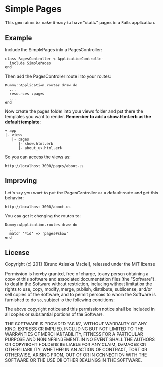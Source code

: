 # Simple Pages

This gem aims to make it easy to have "static" pages in a Rails
application.

## Example

Include the SimplePages into a PagesController:

    class PagesController < ApplicationController
      include SimplePages
    end

Then add the PagesController route into your routes:

    Dummy::Application.routes.draw do
      ...
      resources :pages
      ...
    end

Now create the pages folder into your views folder and put there the
templates you want to render. **Remember to add a show.html.erb as the
default template**:

    + app
    |- views
       |- pages
          |- show.html.erb
          |- about_us.html.erb

So you can access the views as:

    http://localhost:3000/pages/about-us

## Improving

Let's say you want to put the PagesController as a default route and get this behavior:

    http://localhost:3000/about-us

You can get it changing the routes to:

    Dummy::Application.routes.draw do
      ...
      match '*id' => 'pages#show'
    end
    
## License

Copyright (c) 2013 [Bruno Azisaka Maciel], released under the MIT license

Permission is hereby granted, free of charge, to any person obtaining
a copy of this software and associated documentation files (the
"Software"), to deal in the Software without restriction, including
without limitation the rights to use, copy, modify, merge, publish,
distribute, sublicense, and/or sell copies of the Software, and to
permit persons to whom the Software is furnished to do so, subject to
the following conditions:

The above copyright notice and this permission notice shall be
included in all copies or substantial portions of the Software.

THE SOFTWARE IS PROVIDED "AS IS", WITHOUT WARRANTY OF ANY KIND,
EXPRESS OR IMPLIED, INCLUDING BUT NOT LIMITED TO THE WARRANTIES OF
MERCHANTABILITY, FITNESS FOR A PARTICULAR PURPOSE AND
NONINFRINGEMENT. IN NO EVENT SHALL THE AUTHORS OR COPYRIGHT HOLDERS BE
LIABLE FOR ANY CLAIM, DAMAGES OR OTHER LIABILITY, WHETHER IN AN ACTION
OF CONTRACT, TORT OR OTHERWISE, ARISING FROM, OUT OF OR IN CONNECTION
WITH THE SOFTWARE OR THE USE OR OTHER DEALINGS IN THE SOFTWARE.
